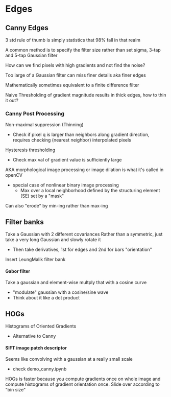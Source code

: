 
# Edges

## Canny Edges
3 std rule of thumb is simply statistics that 98% fall in that realm

A common method is to specify the filter size rather than set sigma, 3-tap and 5-tap Gaussian filter

How can we find pixels with high gradients and not find the noise?

Too large of a Gaussian filter can miss finer details aka finer edges

Mathematically sometimes equivalent to a finite difference filter

Naive Thresholding of gradient magnitude results in thick edges, how to thin it out?

### Canny Post Processing
Non-maximal suppression (Thinning)
- Check if pixel q is larger than neighbors along gradient direction, requires checking (nearest neighbor) interpolated pixels

Hysteresis thresholding
- Check max val of gradient value is sufficiently large

AKA morphological image processing or image dilation is what it's called in openCV
- special case of nonlinear binary image processing
    - Max over a local neighborhood defined by the structuring element (SE) set by a "mask"

Can also "erode" by min-ing rather than max-ing

## Filter banks
Take a Gaussian with 2 different covariances
Rather than a symmetric, just take a very long Gaussian and slowly rotate it
- Then take derivatives, 1st for edges and 2nd for bars "orientation"

Insert LeungMalik filter bank

#### Gabor filter
Take a gaussian and element-wise multply that with a cosine curve
- "modulate" gaussian with a cosine/sine wave
- Think about it like a dot product

## HOGs
Histograms of Oriented Gradients
- Alternative to Canny

#### SIFT image patch descriptor
Seems like convolving with a gaussian at a really small scale
- check demo_canny.ipynb

HOGs is faster because you compute gradients once on whole image and compute histograms of gradient orientation once. Slide over according to "bin size"




